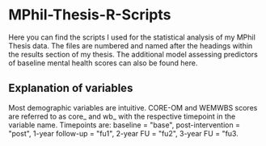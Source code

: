 # MPhil-Thesis-R-Scripts
Here you can find the scripts I used for the statistical analysis of my MPhil Thesis data.
The files are numbered and named after the headings within the results section of my thesis.
The additional model assessing predictors of baseline mental health scores can also be found here.

## Explanation of variables
Most demographic variables are intuitive.
CORE-OM and WEMWBS scores are referred to as core_ and wb_ with the respective timepoint in the variable name. Timepoints are: baseline = "base", post-intervention = "post", 1-year follow-up = "fu1", 2-year FU = "fu2", 3-year FU = "fu3.


